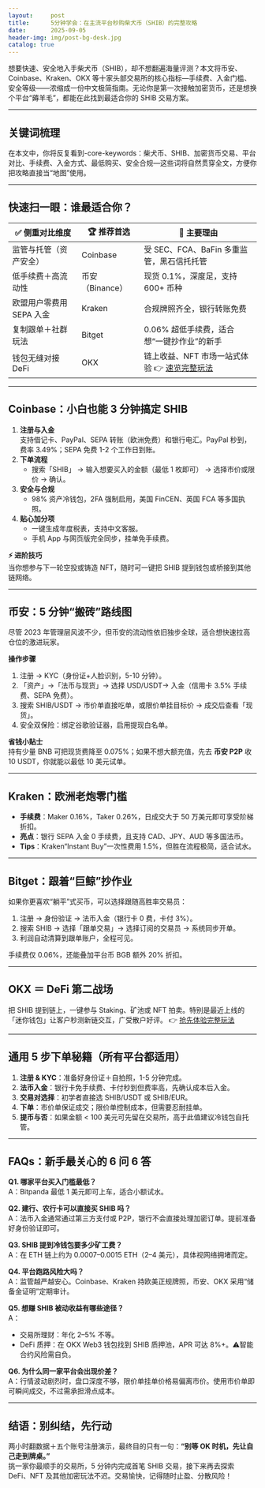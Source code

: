 ```yaml
---
layout:     post
title:      5分钟学会：在主流平台秒购柴犬币（SHIB）的完整攻略
date:       2025-09-05
header-img: img/post-bg-desk.jpg
catalog: true
---
```


想要快速、安全地入手柴犬币（SHIB），却不想翻遍海量评测？本文将币安、Coinbase、Kraken、OKX 等十家头部交易所的核心指标—手续费、入金门槛、安全等级——浓缩成一份中文极简指南。无论你是第一次接触加密货币，还是想换个平台“薅羊毛”，都能在此找到最适合你的 SHIB 交易方案。

---

## 关键词梳理  
在本文中，你将反复看到-core-keywords：柴犬币、SHIB、加密货币交易、平台对比、手续费、入金方式、最低购买、安全合规—这些词将自然贯穿全文，方便你把攻略直接当“地图”使用。

---

## 快速扫一眼：谁最适合你？

| ✅ 侧重对比维度                               | 🏆 推荐首选         | 📌 主要理由                                     |
|-----------------------------------------|------------------|---------------------------------------------|
| 监管与托管（资产安全）                            | Coinbase        | 受 SEC、FCA、BaFin 多重监管，黑石信托托管            |
| 低手续费＋高流动性                               | 币安（Binance）   | 现货 0.1%，深度足，支持 600+ 币种                |
| 欧盟用户零费用 SEPA 入金                            | Kraken          | 合规牌照齐全，银行转账免费                         |
| 复制跟单＋社群玩法                                | Bitget          | 0.06% 超低手续费，适合想“一键抄作业”的新手            |
| 钱包无缝对接 DeFi                                 | OKX             | 链上收益、NFT 市场一站式体验 👉 [速览完整玩法](https://okxdog.com/) |

---

## Coinbase：小白也能 3 分钟搞定 SHIB

1. **注册与入金**  
   支持借记卡、PayPal、SEPA 转账（欧洲免费）和银行电汇。PayPal 秒到，费率 3.49%；SEPA 免费 1-2 个工作日到账。  
2. **下单流程**  
   - 搜索「SHIB」 → 输入想要买入的金额（最低 1 枚即可） → 选择市价或限价 → 确认。  
3. **安全与合规**  
   - 98% 资产冷钱包，2FA 强制启用，美国 FinCEN、英国 FCA 等多国执照。  
4. **贴心加分项**  
   - 一键生成年度税表，支持中文客服。  
   - 手机 App 与网页版完全同步，挂单免手续费。  

**⚡ 进阶技巧**  
当你想参与下一轮空投或铸造 NFT，随时可一键把 SHIB 提到钱包或桥接到其他链网络。  

---

## 币安：5 分钟“搬砖”路线图

尽管 2023 年管理层风波不少，但币安的流动性依旧独步全球，适合想快速拉高仓位的激进玩家。

**操作步骤**  
1. 注册 → KYC（身份证+人脸识别，5-10 分钟）。  
2. 「资产」→「法币与现货」→ 选择 USD/USDT→ 入金（信用卡 3.5% 手续费、SEPA 免费）。  
3. 搜索 SHIB/USDT → 市价单直接吃单，或限价单挂目标价 → 成交后查看「现货」。  
4. 安全双保险：绑定谷歌验证器，启用提现白名单。  

**省钱小贴士**  
持有少量 BNB 可把现货费降至 0.075%；如果不想大额充值，先去 **币安 P2P** 收 10 USDT，你就能以最低 10 美元试单。

---

## Kraken：欧洲老炮零门槛

- **手续费**：Maker 0.16%，Taker 0.26%，日成交大于 50 万美元即可享受阶梯折扣。  
- **亮点**：银行 SEPA 入金 0 手续费，且支持 CAD、JPY、AUD 等多国法币。  
- **Tips**：Kraken“Instant Buy”一次性费用 1.5%，但胜在流程极简，适合试水。

---

## Bitget：跟着“巨鲸”抄作业

如果你更喜欢“躺平”式买币，可以选择跟随高胜率交易员：

1. 注册 → 身份验证 → 法币入金（银行卡 0 费，卡付 3%）。  
2. 搜索 SHIB → 选择「跟单交易」→ 选择订阅的交易员 → 系统同步开单。  
3. 利润自动清算到跟单账户，全程可见。  

手续费仅 0.06%，还能叠加平台币 BGB 额外 20% 折扣。

---

## OKX ＝ DeFi 第二战场

把 SHIB 提到链上，一键参与 Staking、矿池或 NFT 拍卖。特别是最近上线的「迷你钱包」让客户秒测新链交互，广受散户好评。 👉 [抢先体验完整玩法](https://okxdog.com/)

---

## 通用 5 步下单秘籍（所有平台都适用）

1. **注册 & KYC**：准备好身份证＋自拍照，1-5 分钟完成。  
2. **法币入金**：银行卡免手续费、卡付秒到但费率高，先确认成本后入金。  
3. **交易对选择**：初学者直接选 SHIB/USDT 或 SHIB/EUR。  
4. **下单**：市价单保证成交；限价单控制成本，但需要忍耐挂单。  
5. **提币与否**：如果金额 < 100 美元可先留在交易所，高于此值建议冷钱包自托管。

---

## FAQs：新手最关心的 6 问 6 答

**Q1. 哪家平台买入门槛最低？**  
A：Bitpanda 最低 1 美元即可上车，适合小额试水。

**Q2. 建行、农行卡可以直接买 SHIB 吗？**  
A：法币入金通常通过第三方支付或 P2P，银行不会直接处理加密订单。提前准备好身份验证即可。

**Q3. SHIB 提到冷钱包要多少矿工费？**  
A：在 ET​H 链上约为 0.0007–0.0015 ETH（2–4 美元），具体视网络拥堵而定。

**Q4. 平台跑路风险大吗？**  
A：监管越严越安心。Coinbase、Kraken 持欧美正规牌照，币安、OKX 采用“储备金证明”定期审计。

**Q5. 想赚 SHIB 被动收益有哪些途径？**  
A：  
- 交易所理财：年化 2–5% 不等。  
- DeFi 质押：在 OKX Web3 钱包找到 SHIB 质押池，APR 可达 8%+。⚠️智能合约风险需自负。

**Q6. 为什么同一家平台会出现价差？**  
A：行情波动剧烈时，盘口深度不够，限价单挂单价格易偏离市价。使用市价单即可瞬间成交，不过需承担滑点成本。

---

## 结语：别纠结，先行动  
两小时翻数据＋五个账号注册演示，最终目的只有一句：**“别等 OK 时机，先让自己走到牌桌。”**  
挑一家你最顺手的交易所，5 分钟内完成首笔 SHIB 交易，接下来再去探索 DeFi、NFT 及其他加密玩法不迟。交易愉快，记得随时止盈、分散风险！